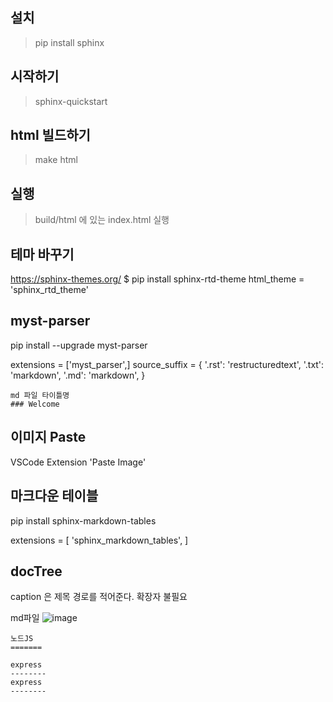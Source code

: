 
## 설치
> pip install sphinx

## 시작하기
> sphinx-quickstart

## html 빌드하기
> make html

## 실행
> build/html 에 있는 index.html 실행

## 테마 바꾸기
https://sphinx-themes.org/
$ pip install sphinx-rtd-theme
html_theme = 'sphinx_rtd_theme'

## myst-parser
pip install --upgrade myst-parser

extensions = ['myst_parser',]
source_suffix = {
    '.rst': 'restructuredtext',
    '.txt': 'markdown',
    '.md': 'markdown',
}
```
md 파일 타이틀명
### Welcome
```

## 이미지 Paste
VSCode Extension 'Paste Image'


## 마크다운 테이블
pip install sphinx-markdown-tables

extensions = [
    'sphinx_markdown_tables',
]

## docTree
caption 은 제목
경로를 적어준다. 확장자 불필요

md파일
![image](https://user-images.githubusercontent.com/30430227/128325216-90bf0faf-6c9b-479d-ad7d-b81e730fa4bc.png)
```
노드JS
=======

express
--------
express
--------
```



